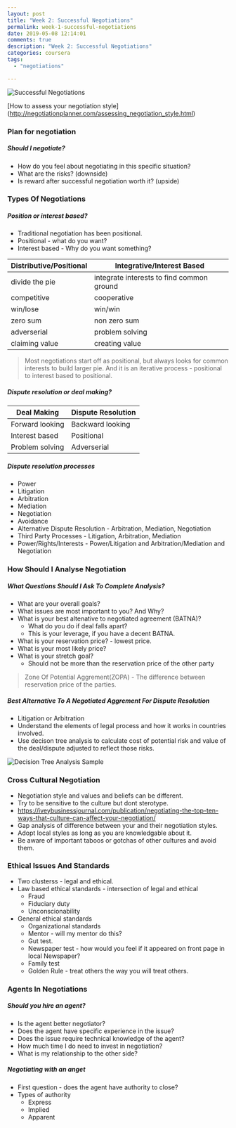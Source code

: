 ```yaml
---
layout: post
title: "Week 2: Successful Negotiations"
permalink: week-1-successful-negotiations
date: 2019-05-08 12:14:01
comments: true
description: "Week 2: Successful Negotiations"
categories: coursera
tags:
  - "negotiations"

---
```

![Successful Negotiations](/images/successful-negotiations.png)

[How to assess your negotiation style] (http://negotiationplanner.com/assessing_negotiation_style.html)

### Plan for negotiation

##### Should I negotiate?
* How do you feel about negotiating in this specific situation?
* What are the risks? (downside)
* Is reward after successful negotiation worth it? (upside)

### Types Of Negotiations

##### Position or interest based?
* Traditional negotiation has been positional.
* Positional - what do you want?
* Interest based - Why do you want something?

| Distributive/Positional | Integrative/Interest Based                |
| ----------------------- | ----------------------------------------- |
| divide the pie          | integrate interests to find common ground |
| competitive             | cooperative                               |
| win/lose                | win/win                                   |
| zero sum                | non zero sum                              |
| adverserial             | problem solving                           |
| claiming value          | creating value                            |

> Most negotiations start off as positional, but always looks for common interests to build larger pie. And it is an iterative process - positional to interest based to positional.

##### Dispute resolution or deal making?

| Deal Making     | Dispute Resolution |
| --------------- | ------------------ |
| Forward looking | Backward looking   |
| Interest based  | Positional         |
| Problem solving | Adverserial        |

##### Dispute resolution processes
* Power
* Litigation
* Arbitration
* Mediation
* Negotiation
* Avoidance
* Alternative Dispute Resolution - Arbitration, Mediation, Negotiation
* Third Party Processes - Litigation, Arbitration, Mediation
* Power/Rights/Interests - Power/Litigation and Arbitration/Mediation and Negotiation

### How Should I Analyse Negotiation

##### What Questions Should I Ask To Complete Analysis?
* What are your overall goals?
* What issues are most important to you? And Why?
* What is your best altenative to negotiated agreement (BATNA)?
  * What do you do if deal falls apart?
  * This is your leverage, if you have a decent BATNA.
* What is your reservation price? - lowest price.
* What is your most likely price?
* What is your stretch goal?
  * Should not be more than the reservation price of the other party

> Zone Of Potential Aggrement(ZOPA) - The difference between reservation price of the parties.

##### Best Alternative To A Negotiated Aggrement For Dispute Resolution
* Litigation or Arbitration
* Understand the elements of legal process and how it works in countries involved.
* Use decison tree analysis to calculate cost of potential risk and value of the deal/dispute adjusted to reflect those risks.

![Decision Tree Analysis Sample](/images/decision-tree.png)

### Cross Cultural Negotiation
* Negotiation style and values and beliefs can be different.
* Try to be sensitive to the culture but dont sterotype.
* https://iveybusinessjournal.com/publication/negotiating-the-top-ten-ways-that-culture-can-affect-your-negotiation/
* Gap analysis of difference between your and their negotiation styles.
* Adopt local styles as long as you are knowledgable about it.
* Be aware of important taboos or gotchas of other cultures and avoid them.

### Ethical Issues And Standards
* Two clusterss - legal and ethical.
* Law based ethical standards - intersection of legal and ethical
  * Fraud
  * Fiduciary duty
  * Unconscionability
* General ethical standards
  * Organizational standards
  * Mentor - will my mentor do this?
  * Gut test.
  * Newspaper test - how would you feel if it appeared on front page in local Newspaper?
  * Family test
  * Golden Rule - treat others the way you will treat others.

### Agents In Negotiations

##### Should you hire an agent?
* Is the agent better negotiator?
* Does the agent have specific experience in the issue?
* Does the issue require technical knowledge of the agent?
* How much time I do need to invest in negotiation?
* What is my relationship to the other side?

##### Negotiating with an anget
* First question - does the agent have authority to close?
* Types of authority
  * Express
  * Implied
  * Apparent

